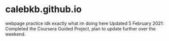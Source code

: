 # calebkb.github.io
webpage practice
idk exactly what im doing here
Updated 5 February 2021: Completed the Coursera Guided Project, plan to update further over the weekend.
